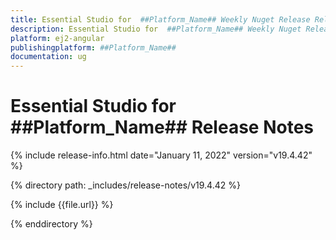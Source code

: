 ```yaml
---
title: Essential Studio for  ##Platform_Name## Weekly Nuget Release Release Notes  
description: Essential Studio for  ##Platform_Name## Weekly Nuget Release Release Notes  
platform: ej2-angular
publishingplatform: ##Platform_Name##
documentation: ug
---
```


# Essential Studio for  ##Platform_Name##  Release Notes  

{% include release-info.html date="January 11, 2022"  version="v19.4.42" %} 

{% directory path: _includes/release-notes/v19.4.42 %}

{% include {{file.url}} %}

{% enddirectory %}
